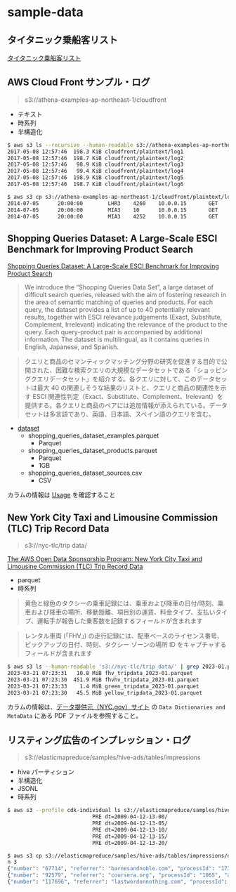 # sample-data

## タイタニック乗船客リスト

[タイタニック乗船客リスト](./titanic-passengers/)

## AWS Cloud Front サンプル・ログ

> s3://athena-examples-ap-northeast-1/cloudfront

- テキスト
- 時系列
- 半構造化

```sh
$ aws s3 ls --recursive --human-readable s3://athena-examples-ap-northeast-1/cloudfront
2017-05-08 12:57:46  198.3 KiB cloudfront/plaintext/log1
2017-05-08 12:57:46  198.7 KiB cloudfront/plaintext/log2
2017-05-08 12:57:46   98.9 KiB cloudfront/plaintext/log3
2017-05-08 12:57:46   99.4 KiB cloudfront/plaintext/log4
2017-05-08 12:57:46  198.9 KiB cloudfront/plaintext/log5
2017-05-08 12:57:46  198.7 KiB cloudfront/plaintext/log6
```

```sh
$ aws s3 cp s3://athena-examples-ap-northeast-1/cloudfront/plaintext/log1 - | cat | head -n 3
2014-07-05      20:00:00        LHR3    4260    10.0.0.15       GET     eabcd12345678.cloudfront.net    /test-image-1.jpeg      200     -       Mozilla/5.0%20(MacOS;%20U;%20Windows%20NT%205.1;%20en-US;%20rv:1.9.0.9)%20Gecko/2009040821%20IE/3.0.9
2014-07-05      20:00:00        MIA3    10      10.0.0.15       GET     eabcd12345678.cloudfront.net    /test-image-1.jpeg      304     -       Mozilla/5.0%20(Linux;%20U;%20Windows%20NT%205.1;%20en-US;%20rv:1.9.0.9)%20Gecko/2009040821%20Chrome/3.0.9
2014-07-05      20:00:00        MIA3    4252    10.0.0.15       GET     eabcd12345678.cloudfront.net    /test-image-3.jpeg      200     -       Mozilla/5.0%20(Android;%20U;%20Windows%20NT%205.1;%20en-US;%20rv:1.9.0.9)%20Gecko/2009040821%20Opera/3.0.9
```

## Shopping Queries Dataset: A Large-Scale ESCI Benchmark for Improving Product Search

[Shopping Queries Dataset: A Large-Scale ESCI Benchmark for Improving Product Search](https://github.com/amazon-science/esci-data)

> We introduce the “Shopping Queries Data Set”, a large dataset of difficult search queries, released with the aim of fostering research in the area of semantic matching of queries and products. For each query, the dataset provides a list of up to 40 potentially relevant results, together with ESCI relevance judgements (Exact, Substitute, Complement, Irrelevant) indicating the relevance of the product to the query. Each query-product pair is accompanied by additional information. The dataset is multilingual, as it contains queries in English, Japanese, and Spanish.

> クエリと商品のセマンティックマッチング分野の研究を促進する目的で公開された、困難な検索クエリの大規模なデータセットである「ショッピングクエリデータセット」を紹介する。各クエリに対して、このデータセットは最大 40 の関連しそうな結果のリストと、クエリと商品の関連性を示す ESCI 関連性判定（Exact、Substitute、Complement、Irelevant）を提供する。各クエリと商品のペアには追加情報が添えられている。データセットは多言語であり、英語、日本語、スペイン語のクエリを含む。

- [dataset](https://github.com/amazon-science/esci-data/tree/main/shopping_queries_dataset)
  - shopping_queries_dataset_examples.parquet
    - Parquet
  - shopping_queries_dataset_products.parquet
    - Parquet
    - 1GB
  - shopping_queries_dataset_sources.csv
    - CSV

カラムの情報は [Usage](https://github.com/amazon-science/esci-data?tab=readme-ov-file#usage) を確認すること

## New York City Taxi and Limousine Commission (TLC) Trip Record Data

> s3://nyc-tlc/trip data/

[The AWS Open Data Sponsorship Program: New York City Taxi and Limousine Commission (TLC) Trip Record Data](https://aws.amazon.com/marketplace/pp/prodview-okyonroqg5b2u#resources)

- parquet
- 時系列

> 黄色と緑色のタクシーの乗車記録には、乗車および降車の日付/時刻、乗車および降車の場所、移動距離、項目別の運賃、料金タイプ、支払いタイプ、運転手が報告した乗客数を記録するフィールドが含まれます

> レンタル車両 (「FHV」) の走行記録には、配車ベースのライセンス番号、ピックアップの日付、時刻、タクシー ゾーンの場所 ID をキャプチャするフィールドが含まれます

```sh
$ aws s3 ls --human-readable 's3://nyc-tlc/trip data/' | grep 2023-01.parquet
2023-03-21 07:23:31   10.8 MiB fhv_tripdata_2023-01.parquet
2023-03-21 07:23:30  451.9 MiB fhvhv_tripdata_2023-01.parquet
2023-03-21 07:23:33    1.4 MiB green_tripdata_2023-01.parquet
2023-03-21 07:23:30   45.5 MiB yellow_tripdata_2023-01.parquet
```

カラムの情報は、[データ提供元（NYC.gov）サイト](https://www.nyc.gov/site/tlc/about/tlc-trip-record-data.page) の `Data Dictionaries and MetaData` にある PDF ファイルを参照すること。

## リスティング広告のインプレッション・ログ

> s3://elasticmapreduce/samples/hive-ads/tables/impressions

- hive パーティション
- 半構造化
- JSONL
- 時系列

```sh
$ aws s3 --profile cdk-individual ls s3://elasticmapreduce/samples/hive-ads/tables/impressions/ | head -n 5
                           PRE dt=2009-04-12-13-00/
                           PRE dt=2009-04-12-13-05/
                           PRE dt=2009-04-12-13-10/
                           PRE dt=2009-04-12-13-15/
                           PRE dt=2009-04-12-13-20/
```

```sh
$ aws s3 cp s3://elasticmapreduce/samples/hive-ads/tables/impressions/dt=2009-04-14-13-00/ec2-0-51-75-39.amazon.com-2009-04-14-13-00.log - | head -
n 3
{"number": "67714", "referrer": "barnesandnoble.com", "processId": "1731", "adId": "jHbQTXDanFeH35aWABcv8ojPmGWi3P", "browserCookie": "jierghcdpw", "userCookie": "ijQ5rO83dpwe3IJQPAfhOO9hhN4qPA", "requestEndTime": "1239714065000", "impressionId": "ujWT6KxNd4l4AC2IwcCouFciah5bHS", "userAgent": "Mozilla/5.0 (Windows; U; Windows NT 5.1; en-US; rv:1.9.1) Gecko/20090624 Firefox/3.5", "timers": {"modelLookup":"0.3242","requestTime":"0.9436"}, "threadId": "34", "ip": "49.175.133.253", "modelId": "bxxiuxduad", "hostname": "ec2-0-51-75-39.amazon.com", "sessionId": "qPw4Jnvm0sgTxwth4RtqndSBbnuGDH", "requestBeginTime": "1239714064000"}
{"number": "92579", "referrer": "coursera.org", "processId": "1065", "adId": "k1QLH7LTw84LgVCiqJI2f0UmnE85CG", "browserCookie": "bhqcuhghei", "userCookie": "qJ8qKu8Oh5QLeBQsmr4GbFIEmuAF83", "requestEndTime": "1239714064000", "impressionId": "4gwUbsdduFM1eogBVttg110IUsJGnK", "userAgent": "Mozilla/5.0 (Windows; U; Windows NT 5.1; en-US; rv:1.8.1.20) Gecko/20081217 Firefox/2.0.0.20", "timers": {"modelLookup":"0.2968","requestTime":"0.9222"}, "threadId": "81", "ip": "52.144.233.240", "modelId": "bxxiuxduad", "hostname": "ec2-0-51-75-39.amazon.com", "sessionId": "GDnUUwcWed7EVDKQohvOd7DXUBVLvt", "requestBeginTime": "1239714063000"}
{"number": "117696", "referrer": "lastwordonnothing.com", "processId": "1359", "adId": "VwDSV7xmA2Ns6CSOf3KDBKBlRVNGjl", "browserCookie": "kfrcxtpooj", "userCookie": "Uk6rKHDXWoRDuqjC0KbSo02tKiKQUs", "requestEndTime": "1239714063000", "impressionId": "XC4oxemubWvG0LVV0FCNwgLqGfBhvm", "userAgent": "Mozilla/4.0 (compatible; MSIE 7.0; Windows NT 5.1; .NET CLR 1.1.4322; .NET CLR 2.0.50727; .NET CLR 3.0.04506.30; InfoPath.1;", "timers": {"modelLookup":"0.3824","requestTime":"0.7426"}, "threadId": "64", "ip": "52.172.179.99", "modelId": "bxxiuxduad", "hostname": "ec2-0-51-75-39.amazon.com", "sessionId": "vhwAi3xxnvp3ViaVKVch6BcqbiLfX3", "requestBeginTime": "1239714062000"}
```
